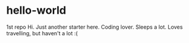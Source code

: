 # hello-world
1st repo
Hi. Just another starter here. Coding lover. Sleeps a lot. Loves travelling, but haven't a lot :( 
